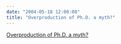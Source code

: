 ```yaml
---
date: "2004-05-18 12:00:00"
title: "Overproduction of Ph.D. a myth?"
---
```


[Overproduction of Ph.D. a myth?](/lemire/blog/2004/05-18-overproduction-of-phd-a-myth)

